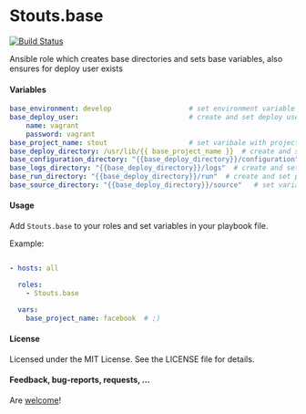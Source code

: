 Stouts.base
===========

[![Build Status](https://travis-ci.org/Stouts/Stouts.base.png)](https://travis-ci.org/Stouts/Stouts.base)

Ansible role which creates base directories and sets base variables, also ensures for deploy user exists

#### Variables

```yaml
base_environment: develop                   # set environment variable
base_deploy_user:                           # create and set deploy user
    name: vagrant
    password: vagrant
base_project_name: stout                    # set varibale with project name
base_deploy_directory: /usr/lib/{{ base_project_name }}  # create and set project deployment directory
base_configuration_directory: "{{base_deploy_directory}}/configuration"  # create and set project configuration directory
base_logs_directory: "{{base_deploy_directory}}/logs"  # create and set project logs directory
base_run_directory: "{{base_deploy_directory}}/run"  # create and set project run directory
base_source_directory: "{{base_deploy_directory}}/source"   # set variable with source directory
```

#### Usage

Add `Stouts.base` to your roles and set variables in your playbook file.

Example:

```yaml

- hosts: all

  roles:
    - Stouts.base

  vars:
    base_project_name: facebook  # ;)

```

#### License

Licensed under the MIT License. See the LICENSE file for details.

#### Feedback, bug-reports, requests, ...

Are [welcome](https://github.com/Stouts/Stouts.base/issues)!
